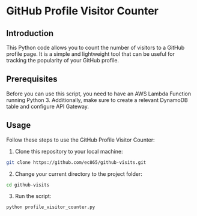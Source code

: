 # GitHub Profile Visitor Counter

## Introduction

This Python code allows you to count the number of visitors to a GitHub profile page. It is a simple and lightweight tool that can be useful for tracking the popularity of your GitHub profile.

## Prerequisites

Before you can use this script, you need to have an AWS Lambda Function running Python 3. Additionally, make sure to create a relevant DynamoDB table and configure API Gateway. 

## Usage

Follow these steps to use the GitHub Profile Visitor Counter:

1. Clone this repository to your local machine:

```bash
git clone https://github.com/ec865/github-visits.git
```

2. Change your current directory to the project folder:

```bash
cd github-visits
```

3. Run the script:

```bash
python profile_visitor_counter.py
```
